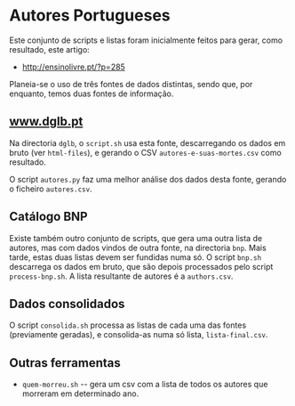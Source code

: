 Autores Portugueses
===================

Este conjunto de scripts e listas foram inicialmente feitos para gerar, como
resultado, este artigo:
* http://ensinolivre.pt/?p=285

Planeia-se o uso de três fontes de dados distintas, sendo que, por enquanto,
temos duas fontes de informação.

## www.dglb.pt

Na directoria `dglb`, o `script.sh` usa esta fonte, descarregando os dados em
bruto (ver `html-files`), e gerando o CSV `autores-e-suas-mortes.csv` como
resultado.

O script `autores.py` faz uma melhor análise dos dados desta fonte, gerando o
ficheiro `autores.csv`.

## Catálogo BNP

Existe também outro conjunto de scripts, que gera uma outra lista de autores,
mas com dados vindos de outra fonte, na directoria `bnp`. Mais tarde, estas
duas listas devem ser fundidas numa só. O script `bnp.sh` descarrega os dados
em bruto, que são depois processados pelo script `process-bnp.sh`. A lista
resultante de autores é a `authors.csv`.

## Dados consolidados

O script `consolida.sh` processa as listas de cada uma das fontes (previamente
geradas), e consolida-as numa só lista, `lista-final.csv`.

## Outras ferramentas

* `quem-morreu.sh` -- gera um csv com a lista de todos os autores que morreram
  em determinado ano.
